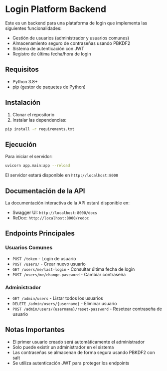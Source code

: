 # Login Platform Backend

Este es un backend para una plataforma de login que implementa las siguientes funcionalidades:
- Gestión de usuarios (administrador y usuarios comunes)
- Almacenamiento seguro de contraseñas usando PBKDF2
- Sistema de autenticación con JWT
- Registro de última fecha/hora de login

## Requisitos
- Python 3.8+
- pip (gestor de paquetes de Python)

## Instalación

1. Clonar el repositorio
2. Instalar las dependencias:
```bash
pip install -r requirements.txt
```

## Ejecución

Para iniciar el servidor:
```bash
uvicorn app.main:app --reload
```

El servidor estará disponible en `http://localhost:8000`

## Documentación de la API

La documentación interactiva de la API estará disponible en:
- Swagger UI: `http://localhost:8000/docs`
- ReDoc: `http://localhost:8000/redoc`

## Endpoints Principales

### Usuarios Comunes
- `POST /token` - Login de usuario
- `POST /users/` - Crear nuevo usuario
- `GET /users/me/last-login` - Consultar última fecha de login
- `POST /users/me/change-password` - Cambiar contraseña

### Administrador
- `GET /admin/users` - Listar todos los usuarios
- `DELETE /admin/users/{username}` - Eliminar usuario
- `POST /admin/users/{username}/reset-password` - Resetear contraseña de usuario

## Notas Importantes
- El primer usuario creado será automáticamente el administrador
- Solo puede existir un administrador en el sistema
- Las contraseñas se almacenan de forma segura usando PBKDF2 con salt
- Se utiliza autenticación JWT para proteger los endpoints 